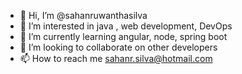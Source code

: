 - 👋 Hi, I’m @sahanruwanthasilva
- 👀 I’m interested in java , web development, DevOps
- 🌱 I’m currently learning angular, node, spring boot
- 💞️ I’m looking to collaborate on other developers
- 📫 How to reach me sahanr.silva@hotmail.com
